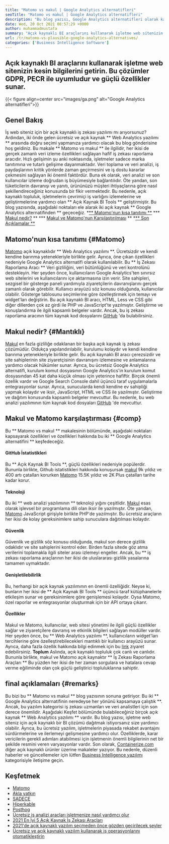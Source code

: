 ```yaml
---
title: "Matomo vs makul | Google Analytics alternatifleri" 
seoTitle: "Matomo vs makul | Google Analytics alternatifleri" 
description: "Bu blog yazısı, Google Analytics alternatifleri olarak kabul edilen iki açık kaynaklı BI aracı arasında bir karşılaştırma yapmaktadır. Her iki yazılım da ücretsiz ve kendi kendine barındırılmıştır." 
date: Wed, 20 Oct 2021 08:57:29 +0000
author: muhammadmustafa
summary: "Açık kaynaklı BI araçlarını kullanarak işletme web sitenizin kesin bilgilerini alın. Bu çözümler GDPR, PECR ile uyumludur ve güçlü özellikler sunar." 
url: /tr/matomo-vs-plausible-google-analytics-alternatives/
categories: ['Business Intelligence Software']
---
```


## Açık kaynaklı BI araçlarını kullanarak işletme web sitenizin kesin bilgilerini getirin. Bu çözümler GDPR, PECR ile uyumludur ve güçlü özellikler sunar.

{{< figure align=center src="images/ga.png" alt="Google Analytics alternatifleri">}}


## Genel Bakış
İş web siteniz için bir açık kaynaklı iş zekası yazılımı mı arıyorsunuz? Ardından, iki önde gelen ücretsiz ve açık kaynak ** Web Analytics yazılımı ** arasında doğru seçimi yapmanıza yardımcı olacak bu blog gönderisine hoş geldiniz. Bu makale ** Matomo vs makul ** ile ilgilidir, her ikisi de gerçek zamanlı veri izleme özellikleri sağlayan hafif iş zekası raporlama aracıdır. Hızlı gelişimin şu anki noktasında, işletmeler sadece marka tanıtımına ve tutarlı gelişime dayanmaktadır. Veri toplama ve veri analizi, iş paydaşlarının kritik yönlerde zaman geçirmesini ve iş dostu kararlar çekmesini sağlayan iki önemli faktördür. Buna ek olarak, veri analizi ve son kullanıcılar izleme doğrudan iş büyümesiyle bağlantılıdır.
Öte yandan, son tüketicilerin davranışı ve yanıtı, ürününüzü müşteri ihtiyaçlarına göre nasıl şekillendireceğiniz konusunda bir fikir vermektedir. Bu nedenle, açık kaynaklı topluluk, işletmelerin çevrimiçi iş varlığını izlemelerine ve geliştirmelerine yardımcı olan ** Açık Kaynak BI Tools ** geliştirmiştir. Bu blog yazısında, aşağıdaki noktaları ele alarak iki açık kaynak ** Google Analytics alternatifinden ** geçeceğiz.
  *[** Matomo'nun kısa tanıtımı **][1]
  *** [Makul nedir?][2] **
  *** [Makul ve Matomo'nun Karşılaştırılması][3] **
  *[** Son Açıklamalar **][4]

## Matomo'nun kısa tanıtımı {#Matomo}
[Matomo][5] açık kaynaklıdır ** Web Analytics yazılımı **. Ücretsizdir ve kendi kendine barınma yetenekleriyle birlikte gelir. Ayrıca, öne çıkan özellikleri nedeniyle Google Analytics alternatifi olarak kullanılabilir. Bu ** İş Zekası Raporlama Aracı ** Veri gizliliğini, veri bütünlüğünü ve veri kontrolünü destekleyin. Her şeyden önce, kullanıcıların Google Analytics'ten sınırsız web sitelerini ve kullanıcılarını içe aktarmasına izin verir. Site sahipleri, sezgisel bir gösterge paneli yardımıyla ziyaretçilerin davranışlarını gerçek zamanlı olarak görebilir. Kullanıcı arayüzü söz konusu olduğunda, kullanıcılar olabilir. Gösterge tablosunu seçimlerine göre özelleştirmek için temayı ve widget'ları değiştirin. Bu açık kaynaklı BI aracı, HTML, Less ve CSS gibi diğer dillerden çok az girdi ile PHP ve JavaScript'te yazılmıştır. Geliştirme ve konuşlandırma ile ilgili kapsamlı belgeler vardır. Ancak, bu iş zekası raporlama aracının tüm kaynak kod dosyalarını [GitHub][6] 'da bulabilirsiniz.

## Makul nedir? {#Mantıklı}
[Makul][7] en fazla gizliliğe odaklanan bir başka açık kaynak iş zekası çözümüdür. Oldukça yapılandırılabilir, kurulumu kolaydır ve kendi kendine barınma yetenekleriyle birlikte gelir. Bu açık kaynaklı BI aracı çerezsizdir ve site sahiplerinin site ziyaretçisinin davranışını izlemesine ve anlamalarına yardımcı olacak hükümler sunar. Ayrıca, bu ücretsiz Google Analytics alternatifi, kurulum komut dosyasının Google Analytics'in kurulum komut dosyasından 45 kat daha küçük olması için yeterince hafiftir. Birçok önemli özellik vardır ve Google Search Console dahil üçüncü taraf uygulamalarla entegrasyonlar sunar. Ayrıca, sunucularda kendi kendine ev sahipliği yapmak kolaydır ve iksir, JavaScript, HTML ve CSS ile yazılmıştır. Geliştirme ve dağıtım konusunda kapsamlı belgeler mevcuttur. Bu nedenle, bu web analizi yazılımının tüm kaynak kod dosyaları [GitHub][8] 'de mevcuttur.

## Makul ve Matomo karşılaştırması {#comp}
Bu ** Matomo vs makul ** makalesinin bölümünde, aşağıdaki noktaları kapsayarak özellikleri ve özellikleri hakkında bu iki ** Google Analytics alternatifini ** keşfedeceğiz.

#### GitHub İstatistikleri
Bu ** Açık Kaynak BI Tools **, güçlü özellikleri nedeniyle popülerdir. Bununla birlikte, Github istatistikleri hakkında konuşursak [makul][7] 9k yıldız ve 400 artı çatalları korurken [Matomo][5] 15.5K yıldız ve 2K Plus çatalları tarihe kadar korur.

#### Teknoloji
Bu iki ** web analizi yazılımının ** teknoloji yığını çeşitlidir. [Makul][7] esas olarak işlevsel bir programlama dili olan iksir ile yazılmıştır. Öte yandan, [Matomo][5] JavaScript girişiyle birlikte PHP'de yazılmıştır. Bu ücretsiz araçların her ikisi de kolay gereksinimlere sahip sunuculara dağıtılması kolaydır.

#### Güvenlik
Güvenlik ve gizlilik söz konusu olduğunda, makul son derece gizlilik odaklıdır ve site sahiplerini kontrol eder. Birden fazla sitede göz atma verilerini toplamakla ilgili siteler arası izlemeyi engeller. Ancak, bu ** iş zekası raporlama araçlarının her ikisi de uluslararası gizlilik yasalarına tamamen uymaktadır.

#### Genişletilebilirlik
Bu, herhangi bir açık kaynak yazılımının en önemli özelliğidir. Neyse ki, bunların her ikisi de ** Açık Kaynak BI Tools ** üçüncü taraf kütüphanelerle etkileşim sunar ve gereksinimlere göre genişlemesi kolaydır. Oysa Matomo, özel raporlar ve entegrasyonlar oluşturmak için bir API ortaya çıkarır.

#### Özellikler
Makul ve Matomo, kullanıcılar, web sitesi yönetimi ile ilgili güçlü özellikler sağlar ve ziyaretçilere davranış ve etkinlik bilgileri sağlayan modüller vardır. Her şeyden önce, bu ** Web Analytics yazılımı **, kullanıcıların widget'ları tercihlerine göre özelleştirebilecekleri mantıklı bir kullanıcı arayüzü sunar. Ayrıca, daha fazla özellik hakkında bilgi edinmek için bu [link][9] ziyaret edebilirsiniz.
**Toplum**
Aslında, açık kaynaklı topluluk çok canlı ve canlıdır. Bununla birlikte, makul ve Matomo açık kaynaktır ** İş Zekası Raporlama Araçları ** Bu yüzden her ikisi de her zaman sorgulara ve hatalara cevap verme eğiliminde olan çok güçlü geliştirici topluluklarına sahiptir.

## final açıklamaları {#remarks}
Bu bizi bu ** Matomo vs makul ** blog yazısının sonuna getiriyor. Bu iki ** Google Analytics alternatifinin neredeyse her yönünü kapsamaya çalıştık **. Ancak, bu yazılım kategorisi iş zekası uzmanları ve veri analistleri için son derece önemlidir. Aşağıdaki Keşfet bölümünde bulabileceğiniz birçok açık kaynak ** Web Analytics yazılımı ** vardır. Bu blog yazısı, işletme web siteniz için açık kaynaklı bir BI çözümü dağıtmak istiyorsanız size yardımcı olabilir. Ayrıca, bu ücretsiz yazılım, işletmelerin piyasada rekabet avantajını sürdürmelerine ve ilerlemeyi gelişmesine yardımcı olur. Özelliklerde, karar vericilerin gerekli adımları atabilmesi için işletmenin önemli bilgilerinin net bir şekilde resmini veren varyasyonlar vardır.
Son olarak, [Containerize.com][10] diğer açık kaynaklı ürünler üzerine makaleler yazıyor. Bu nedenle, düzenli haberler ve güncellemeler için lütfen [Business Intelligence yazılımı][9] kategorisiyle iletişime geçin.

## Keşfetmek
  * [Matomo][11]
  * [Akla yatkın][12]
  * [SADECE][13]
  * [Hiperkable][14]
  * [Posthog][15]
  * [Ücretsiz iş analizi araçları işletmenize nasıl yardımcı olur][16]
  * [2021 En İyi 5 Açık Kaynak İş Zekası Araçları][17]
  * [2021'de açık kaynaklı yazılım seçmeden önce gözden geçirilecek şeyler][18]
  * [Ücretsiz ve açık kaynaklı yazılım kullanarak iş operasyonlarını otomatikleştirin][19]

  
[1]: #Matomo
[2]: #Plausible
[3]: #comp
[4]: #remarks
[5]: https://products.containerize.com/business-intelligence/matomo/
[6]: https://github.com/matomo-org/matomo
[7]: https://products.containerize.com/business-intelligence/plausible/
[8]: https://github.com/plausible/analytics
[9]: https://products.containerize.com/business-intelligence/
[10]: https://www.containerize.com/
[11]: https://products.containerize.com/business-intelligence/matomo
[12]: https://products.containerize.com/business-intelligence/plausible
[13]: https://products.containerize.com/business-intelligence/countly
[14]: https://products.containerize.com/business-intelligence/hypercable
[15]: https://products.containerize.com/business-intelligence/posthog
[16]: https://blog.containerize.com/2021/03/12/how-free-business-analytics-tools-assist-your-business/
[17]: https://blog.containerize.com/business-intelligence-software/top-5-open-source-business-intelligence-solutions-of-2021/
[18]: https://blog.containerize.com/cmdb-software/things-to-review-before-opting-open-source-software-in-2021/
[19]: https://blog.containerize.com/blogging/automate-business-operations-using-open-source-software/
